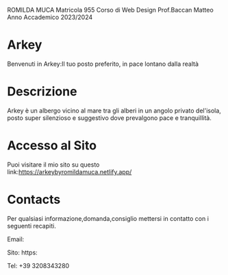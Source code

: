 ROMILDA MUCA
Matricola 955
Corso di Web Design
Prof.Baccan Matteo
Anno Accademico 2023/2024



# Arkey
Benvenuti in Arkey:Il tuo posto preferito, in pace lontano dalla realtà


# Descrizione

Arkey è un albergo vicino al mare tra gli alberi in un angolo privato del'isola, posto super silenzioso e suggestivo dove prevalgono pace e tranquillità.


# Accesso al Sito

Puoi visitare il mio sito su questo link:https://arkeybyromildamuca.netlify.app/

# Contacts

Per qualsiasi informazione,domanda,consiglio mettersi in contatto con i seguenti recapiti.

Email: 


Sito: https:


Tel: +39 3208343280
